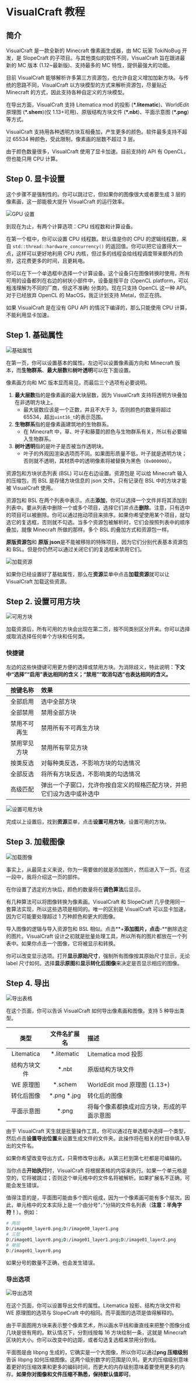 # VisualCraft 教程

## 简介

VisualCraft 是一款全新的 Minecraft 像素画生成器，由 MC 玩家 TokiNoBug 开发，是 SlopeCraft 的子项目。与其他类似的软件不同，VisualCraft 旨在跟进最新的 MC 版本 (1.12~最新版)、支持最多的 MC 特性，提供最强大的功能。

目前 VisualCraft 能够解析许多第三方资源包，也允许自定义增加加新方块。与传统的思路不同，VisualCraft 以方块模型的方式来解析资源包，尽量贴近 Minecraft 的方式，因此支持各种自定义的方块模型。

在导出方面，VisualCraft 支持 Litematica mod 的投影 (**\*.litematic**)、WorldEdit 原理图 (**\*.shem**)(仅 1.13+可用)、原版结构方块文件 (**\*.nbt**)、平面示意图 (**\*.png**) 等方式。

VisualCraft 支持用各种透明方块互相叠加，产生更多的颜色。软件最多支持不超过 65534 种颜色，受此限制，像素画的层数不超过 3 层。

由于颜色数量很多，VisualCraft 使用了显卡加速。目前支持的 API 有 OpenCL，但也能只用 CPU 计算。

## Step 0. 显卡设置

这个步骤不是强制性的。你可以跳过它，但如果你的图像很大或者要生成 3 层的像素画，这一部能极大提升 VisualCraft 的运行效率。

![GPU 设置](assets/VisualCraft-tutorial-images/page-GPU.png)

到现在为止，有两个计算选项：CPU 线程数和计算设备。

在第一个框中，你可以设置 CPU 线程数。默认值是你的 CPU 的逻辑线程数，来自 `std::thread::hardware_concurrency()` 的返回值。你可以把它设置得大一点，这样可以更好地利用 CPU 内核，但过多的线程会给线程调度带来额外的负担，这花费更多的时间，且更耗电。

你可以在下一个单选框中选择一个计算设备。这个设备只在图像转换时使用，所有可用的设备都列在右边的树状小部件中，设备是按平台 (OpenCL platform，可以粗浅理解为不同的厂商，但这不准确) 分类的。现在只支持 OpenCL 这一种 API。对于已经放弃 OpenCL 的 MacOS，我正计划支持 Metal，但正在鸽。

如果 VisualCraft 是在没有 GPU API 的情况下编译的，那么只能使用 CPU 计算，不能利用显卡加速。


## Step 1. 基础属性

![基础属性](assets/VisualCraft-tutorial-images/page-basic-attributes.png)

在第一页，你可以设置基本的属性。左边可以设置像素画方向和 Minecraft 版本，而**生物群系**、**最大层数**和**树叶透明**可以在下面设置。

像素画方向和 MC 版本显而易见，而最后三个选项有必要说明。

1. **最大层数**指的是像素画的最大块层数，因为 VisualCraft 支持将透明方块叠加在非透明方块上。
    - 最大层数应该是一个正数，并且不大于 3，否则颜色的数量将超过 65534，超出`uint16_t`的表示范围。
2. **生物群系**指的是像素画建筑地的生物群系。
    - 在 Minecraft 中，草、叶子和藤蔓的颜色与生物群系有关，所以有必要输入生物群系。
3. **树叶透明**指的是叶子是否被当作透明块。
    - 叶子的外观因渲染选项而不同。如果图形质量不低，叶子就是透明方块；否则就不透明，其材质中的透明像素将被替换为黑色（`0x000000`）。

资源包和方块状态列表 (BSL)  可以在右边设置。资源包是 可以给 Minecraft 输入的压缩包，而 BSL 是存储方块信息的 json 文件。只有记录在 BSL 中的方块才能被 VisualCraft 使用。

资源包和 BSL 在两个列表中表示。点击**添加**，你可以选择一个文件并将其添加到列表中。要从列表中删除一个或多个项目，选择它们并点击**删除**。注意，只有选中的项目可以被删除。你可以通过拖动项目来排序。如果你希望使用某个项目，就勾选它的复选框，否则就不勾选。当多个资源包被解析时，它们会按照列表中的顺序叠加，就像 Minecraft 所做的那样。多个 BSL 的叠加方式和资源包一样。

**原版资源包**和 **原版 json**是不能被移除的特殊项目，因为它们分别代表基本资源包和 BSL。但是你仍然可以通过关闭它们的复选框来禁用它们。

![加载资源](assets/VisualCraft-tutorial-images/page-basic-attributes-loadrp.png)

如果你已经设置好了基础属性，那么在**资源**菜单中点击**加载资源**就可以让 VisualCraft 加载这些资源。

## Step 2. 设置可用方块

![可用方块](assets/VisualCraft-tutorial-images/page-blocks.png)

加载资源后，所有可用的方块会出现在第二页，按不同类别区分开来。你可以选择或取消选择任何单个方块和任何类。

### 快捷键

左边的这些快捷键可用更方便的选择或禁用方块。为消除歧义，特此说明：**下文中“选择”“启用”表达相同的含义；“禁用”“取消勾选”也表达相同的含义。**

|   按键名称   | 效果                                                                   |
| :----------: | :--------------------------------------------------------------------- |
|   全部启用   | 选中全部方块                                                           |
|   全部禁用   | 禁用全部方块                                                           |
| 禁用不可再生 | 禁用所有不可再生方块                                                   |
| 禁用罕见方块 | 禁用所有罕见方块                                                       |
|   按类反选   | 对每种类反选，不影响方块的勾选情况                                     |
|   全部反选   | 将所有方块反选，不影响类的勾选情况                                     |
|   高级匹配   | 弹出一个子窗口，允许你按自定义的规格匹配方块，并把它们设为选中或补选中 |

![设置可用方块](assets/VisualCraft-tutorial-images/page-basic-attributes-setall.png)

完成以上设置后，找到**资源**菜单，点击**设置可用方块**，设置可用的方块。

## Step 3. 加载图像

![加载图像](assets/VisualCraft-tutorial-images/page-images.png)

事实上，从最简主义来说，你为一需要做的就是添加图片，然后进入下一页。在这一段中，我将介绍这一页的部件。

在你设置了选定的方块后，颜色的数量将在**调色算法**后显示。

有几种算法可以将图像转换为像素画。VisualCraft 和 SlopeCraft 几乎使用同一套算法实现，所以这些选项是相同的。唯一的区别是 VisualCraft 可以显卡加速，因为它可能要处理超过 1 万种颜色和更大的图像。

导入图像的逻辑与导入资源包和 BSL 相似。点击**+**添加图片，点击**-**删除选定的图片。VisualCraft 设计之初就是批量处理工具，所以所有的图片都放在一个列表中。如果你点击一个图像，它将被显示和转换。

你可以改变显示选项。打开**显示原始尺寸**，强制所有图像按其原始尺寸显示，无论 label 尺寸如何。选择**显示原图**和**显示转化后图像**来决定是否显示相应的图像。


## Step 4. 导出

![导出表格](assets/VisualCraft-tutorial-images/page-export.png)

在这个页面，你可以告诉 VisualCraft 如何导出像素画和图像。支持 5 种导出类型。

|     类型     | 文件名扩展名  | 描述                                       |
| :----------: | :-----------: | :----------------------------------------- |
|  Litematica  | \*.litematic  | Litematica mod 投影                        |
| 结构方块文件 |    \*.nbt     | 原版结构方块文件                           |
|  WE 原理图   |   \*.schem    | WorldEdit mod 原理图 (1.13+)               |
|  转化后图像  | \*.png \*.jpg | 转化后的图像                               |
|  平面示意图  |    \*.png     | 将每个像素都换成对应方块，形成的平面示意图 |

由于 VisualCraft 天生就是批量操作工具，你可以通过在单选框中选择一个类型，然后点击**设置导出位置**来设置生成文件的文件夹。此操作将在相关的栏目中填入导出的文件名。

如果你希望改变导出方式，只需修改导出表。从第三栏到第七栏都是可编辑的。

当你点击**开始执行**时，VisualCraft 将根据表格的内容来执行。如果一个单元格是空的，它将被跳过；否则这个单元格中的文件名将被解析。如果扩展名不正确，可能会发生错误。

值得注意的是，平面图可能由多个图片组成，因为一个像素画可能有多个层次。因此，单元格中的文本实际上是一个由分号"`;`"分隔的文件名列表（**注意：半角字符！**）。例如：

```bash
# 两层
D:/image00_layer0.png;D:/image00_layer1.png
# 三层
D:/image01_layer0.png;D:/image01_layer1.png;D:/image01_layer2.png
# 单层
D:/image01_layer0.png
```

如果分号的数量不正确，也会发生错误。

### 导出选项

![导出选项](assets/VisualCraft-tutorial-images/page-export-settings.png)

在这个页面，你可以设置导出文件的属性。Litematica 投影、结构方块文件和 WE 原理图的选项与 SlopeCraft 中的相同。而平面图的选项是值得解释的。

由于平面图用方块来表示整个像素艺术，所以画水平线和垂直线来把整个图像分成几块是很有用的。默认情况下，分割线按每 16 方块绘制一条，这就是 Minecraft 区块的大小。你可以改变中的边距，或者勾选复选框来禁用分割线。

平面图是由 libpng 生成的，它确实是一个大图像，所以你可以通过**png 压缩级别**告诉 libpng 如何压缩图像。这两个级别数字的范围是[0,9]。更大的压缩级别意味着更好的压缩效果和更多的编码时间，而更大的内存级别意味着要使用更多的内存。**如果你对图像和文件压缩不熟悉，保持默认值即可**。